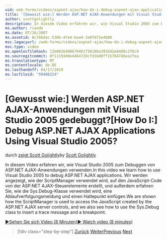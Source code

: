 ```yaml
---
uid: web-forms/videos/aspnet-ajax/how-do-i-debug-aspnet-ajax-applications-using-visual-studio-2005
title: '[Gewusst wie:] Werden ASP.NET AJAX-Anwendungen mit Visual Studio 2005 gedebuggt? | Microsoft-Dokumentation'
author: scottgolightly
description: In diesem Video erfahren wir, wie Visual Studio 2005 zum Debuggen von ASP.NET AJAX-Anwendungen verwenden. Wir werden angezeigt, wie der ScriptManager verwendet wird, auf den JavaScript-Code...
ms.author: riande
ms.date: 07/16/2007
ms.assetid: 0c766dac-5366-47e4-baa4-3a9fd71e4b80
msc.legacyurl: /web-forms/videos/aspnet-ajax/how-do-i-debug-aspnet-ajax-applications-using-visual-studio-2005
msc.type: video
ms.openlocfilehash: 12b0826408679461f58106a393dd2e0408c2f8c9
ms.sourcegitcommit: 0f1119340e4464720cfd16d0ff15764746ea1fea
ms.translationtype: MT
ms.contentlocale: de-DE
ms.lasthandoff: 04/17/2019
ms.locfileid: "59408224"
---
```

# <a name="how-do-i-debug-aspnet-ajax-applications-using-visual-studio-2005"></a><span data-ttu-id="ffd8a-105">[Gewusst wie:] Werden ASP.NET AJAX-Anwendungen mit Visual Studio 2005 gedebuggt?</span><span class="sxs-lookup"><span data-stu-id="ffd8a-105">[How Do I:] Debug ASP.NET AJAX Applications Using Visual Studio 2005?</span></span>

<span data-ttu-id="ffd8a-106">durch [zeigt Scott Golightly](https://github.com/scottgolightly)</span><span class="sxs-lookup"><span data-stu-id="ffd8a-106">by [Scott Golightly](https://github.com/scottgolightly)</span></span>

<span data-ttu-id="ffd8a-107">In diesem Video erfahren wir, wie Visual Studio 2005 zum Debuggen von ASP.NET AJAX-Anwendungen verwenden.</span><span class="sxs-lookup"><span data-stu-id="ffd8a-107">In this video we learn how to use Visual Studio 2005 to debug ASP.NET AJAX applications.</span></span> <span data-ttu-id="ffd8a-108">Wir werden angezeigt, wie der ScriptManager verwendet wird, auf den JavaScript-Code von der ASP.NET AJAX-Steuerelemente erstellt, und außerdem erfahren Sie, wie die Sys.Debug-Klasse verwendet wird, eine Ablaufverfolgungsmeldung und einen Haltepunkt einfügen.</span><span class="sxs-lookup"><span data-stu-id="ffd8a-108">We are shown how the ScriptManager is used to access the JavaScript created by the ASP.NET AJAX server controls, and we also see how to use the Sys.Debug class to insert a trace message and a breakpoint.</span></span>

[<span data-ttu-id="ffd8a-109">&#9654;Sehen Sie sich Video (8 Minuten)</span><span class="sxs-lookup"><span data-stu-id="ffd8a-109">&#9654; Watch video (8 minutes)</span></span>](https://channel9.msdn.com/Blogs/ASP-NET-Site-Videos/how-do-i-debug-aspnet-ajax-applications-using-visual-studio-2005)

> [!div class="step-by-step"]
> <span data-ttu-id="ffd8a-110">[Zurück](how-do-i-use-the-aspnet-ajax-profile-services.md)
> [Weiter](how-do-i-build-a-custom-aspnet-ajax-server-control.md)</span><span class="sxs-lookup"><span data-stu-id="ffd8a-110">[Previous](how-do-i-use-the-aspnet-ajax-profile-services.md)
[Next](how-do-i-build-a-custom-aspnet-ajax-server-control.md)</span></span>
